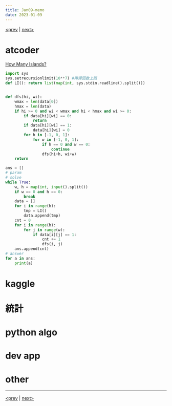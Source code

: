 ```yaml
---
title: Jan09-memo 
date: 2023-01-09 
---
```


[<prev](https://idekworks.github.io/TechnicalMemo/2023/01/08/Jan08.html) | [next>](https://idekworks.github.io/TechnicalMemo/2023/01/10/Jan10.html) 

# atcoder

[How Many Islands?](https://judge.u-aizu.ac.jp/onlinejudge/description.jsp?id=1160&lang=jp)
```python
import sys
sys.setrecursionlimit(10**7) #再帰回数上限
def LI(): return list(map(int, sys.stdin.readline().split()))


def dfs(hi, wi):
    wmax = len(data[0])
    hmax = len(data)
    if hi >= 0 and wi < wmax and hi < hmax and wi >= 0:
        if data[hi][wi] == 0:
            return 
        if data[hi][wi] == 1:
            data[hi][wi] = 0
        for h in [-1, 0, 1]:
            for w in [-1, 0, 1]:
                if h == 0 and w == 0:
                    continue
                dfs(hi+h, wi+w)
    return

ans = []
# param
# solve
while True:
    w, h = map(int, input().split())
    if w == 0 and h == 0:
        break
    data = [] 
    for i in range(h):
        tmp = LI()
        data.append(tmp)
    cnt = 0
    for i in range(h):
        for j in range(w):
            if data[i][j] == 1:
                cnt += 1
                dfs(i, j)
    ans.append(cnt)
# answer
for a in ans:
    print(a)

```
# kaggle

# 統計

# python algo

# dev app

# other

***

[<prev](https://idekworks.github.io/TechnicalMemo/2023/01/08/Jan08.html) | [next>](https://idekworks.github.io/TechnicalMemo/2023/01/10/Jan10.html)

